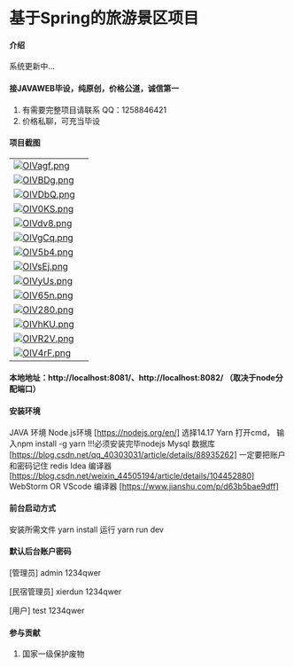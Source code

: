 # 基于Spring的旅游景区项目

#### 介绍
系统更新中...

#### 接JAVAWEB毕设，纯原创，价格公道，诚信第一

1.  有需要完整项目请联系 QQ：1258846421
2.  价格私聊，可充当毕设


#### 项目截图

|  |  |
|---------------------|---------------------|
|[![OIVagf.png](https://s1.ax1x.com/2022/05/17/OIVagf.png)](https://imgtu.com/i/OIVagf) 
|[![OIVBDg.png](https://s1.ax1x.com/2022/05/17/OIVBDg.png)](https://imgtu.com/i/OIVBDg) |
| [![OIVDbQ.png](https://s1.ax1x.com/2022/05/17/OIVDbQ.png)](https://imgtu.com/i/OIVDbQ) |
| [![OIV0KS.png](https://s1.ax1x.com/2022/05/17/OIV0KS.png)](https://imgtu.com/i/OIV0KS) 
| [![OIVdv8.png](https://s1.ax1x.com/2022/05/17/OIVdv8.png)](https://imgtu.com/i/OIVdv8) |
| [![OIVgCq.png](https://s1.ax1x.com/2022/05/17/OIVgCq.png)](https://imgtu.com/i/OIVgCq) 
| [![OIV5b4.png](https://s1.ax1x.com/2022/05/17/OIV5b4.png)](https://imgtu.com/i/OIV5b4) |
| [![OIVsEj.png](https://s1.ax1x.com/2022/05/17/OIVsEj.png)](https://imgtu.com/i/OIVsEj) 
| [![OIVyUs.png](https://s1.ax1x.com/2022/05/17/OIVyUs.png)](https://imgtu.com/i/OIVyUs) |
| [![OIV65n.png](https://s1.ax1x.com/2022/05/17/OIV65n.png)](https://imgtu.com/i/OIV65n) 
| [![OIV280.png](https://s1.ax1x.com/2022/05/17/OIV280.png)](https://imgtu.com/i/OIV280) |
| [![OIVhKU.png](https://s1.ax1x.com/2022/05/17/OIVhKU.png)](https://imgtu.com/i/OIVhKU) 
| [![OIVR2V.png](https://s1.ax1x.com/2022/05/17/OIVR2V.png)](https://imgtu.com/i/OIVR2V) |
| [![OIV4rF.png](https://s1.ax1x.com/2022/05/17/OIV4rF.png)](https://imgtu.com/i/OIV4rF) 

#### 本地地址：http://localhost:8081/、http://localhost:8082/ （取决于node分配端口）


#### 安装环境
JAVA 环境 
Node.js环境 [https://nodejs.org/en/] 选择14.17
Yarn 打开cmd， 输入npm install -g yarn !!!必须安装完毕nodejs
Mysql 数据库 [https://blog.csdn.net/qq_40303031/article/details/88935262] 一定要把账户和密码记住
redis
Idea 编译器 [https://blog.csdn.net/weixin_44505194/article/details/104452880]
WebStorm OR VScode 编译器 [https://www.jianshu.com/p/d63b5bae9dff]

#### 前台启动方式
安装所需文件 yarn install 
运行 yarn run dev

#### 默认后台账户密码
[管理员]
admin
1234qwer

[民宿管理员]
xierdun
1234qwer

[用户]
test
1234qwer

#### 参与贡献

1.  国家一级保护废物
